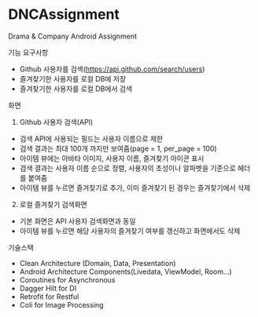 # DNCAssignment
Drama & Company Android Assignment

기능 요구사항
- Github 사용자를 검색(https://api.github.com/search/users)
- 즐겨찾기한 사용자를 로컬 DB에 저장
- 즐겨찾기한 사용자를 로컬 DB에서 검색

화면
1. Github 사용자 검색(API)
  - 검색 API에 사용되는 필드는 사용자 이름으로 제한
  - 검색 결과는 최대 100개 까지만 보여줌(page = 1, per_page = 100)
  - 아이템 뷰에는 아바타 이미지, 사용자 이름, 즐겨찾기 아이콘 표시
  - 검색 결과는 사용자 이름 순으로 정렬, 사용자의 초성이나 알파벳을 기준으로 헤더를 붙여줌
  - 아이템 뷰를 누르면 즐겨찾기로 추가, 이미 즐겨찾기 된 경우는 즐겨찾기에서 삭제
2. 로컬 즐겨찾기 검색화면
  - 기본 화면은 API 사용자 검색화면과 동일
  - 아이템 뷰를 누르면 해당 사용자의 즐겨찾기 여부를 갱신하고 화면에서도 삭제
  
기술스택
- Clean Architecture (Domain, Data, Presentation)
- Android Architecture Components(Livedata, ViewModel, Room...)
- Coroutines for Asynchronous 
- Dagger Hilt for DI
- Retrofit for Restful
- Coli for Image Processing
